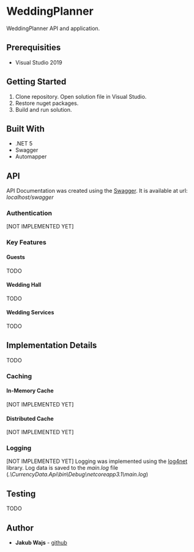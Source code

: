 # WeddingPlanner
WeddingPlanner API and application.

## Prerequisities

* Visual Studio 2019

## Getting Started

1. Clone repository. Open solution file in Visual Studio.
2. Restore nuget packages.
4. Build and run solution.

## Built With

* .NET 5
* Swagger
* Automapper

## API

API Documentation was created using the [Swagger](https://aspnetcore.readthedocs.io/en/stable/tutorials/web-api-help-pages-using-swagger.html). It is available at url: _localhost/swagger_

### Authentication

[NOT IMPLEMENTED YET]

### Key Features

#### Guests

TODO

#### Wedding Hall

TODO

#### Wedding Services

TODO

## Implementation Details

TODO

### Caching

#### In-Memory Cache

[NOT IMPLEMENTED YET]

#### Distributed Cache

[NOT IMPLEMENTED YET]

### Logging

[NOT IMPLEMENTED YET]
Logging  was implemented using the [log4net](https://logging.apache.org/log4net/) library. Log data is saved to the _main.log_ file (_.\CurrencyData.Api\bin\Debug\netcoreapp3.1\main.log_)

## Testing

TODO

## Author

* **Jakub Wajs** - [github](https://github.com/kubawajs)
